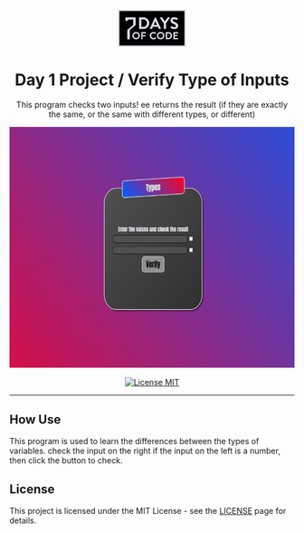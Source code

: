 <h1 align="center">

  <img src="../7days.svg" alt="YOUR_PROJECT_NAME" width="120">
  <br>
  <br>
  Day 1 Project / Verify Type of Inputs
</h1>

<p align="center">This program checks two inputs! ee returns the result (if they are exactly the same, or the same with different types, or different)</p>

<div align="center">
  <img src="./day1.png" alt="demo" height="425">
</div>

<p align="center">
  <a href="https://opensource.org/licenses/MIT">
    <img src="https://img.shields.io/badge/License-MIT-blue.svg" alt="License MIT">
  </a>
</p>

<hr />

## How Use

This program is used to learn the differences between the types of variables.
check the input on the right if the input on the left is a number, then click the button to check.


## License

This project is licensed under the MIT License - see the [LICENSE](https://opensource.org/licenses/MIT) page for details.